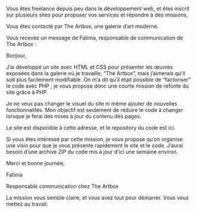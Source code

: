 Vous êtes freelance depuis peu dans le développement web, et êtes inscrit sur plusieurs sites pour proposer vos services et répondre à des missions.

Vous êtes contacté par The Artbox, une galerie d’art moderne.

Vous recevez un message de Fatima, responsable de communication de The Artbox :

Bonjour,


J’ai développé un site avec HTML et CSS pour présenter les œuvres exposées dans la galerie où je travaille, “The Artbox”, mais j’aimerais qu’il soit plus facilement modifiable. On m’a dit qu’il était possible de “factoriser” le code avec PHP ; je vous propose donc une courte mission de refonte du site grâce à PHP. 


Je ne veux pas changer le visuel du site ni même ajouter de nouvelles fonctionnalités. Mon objectif est seulement de réduire le code à changer lorsque je ferai des mises à jour du contenu des pages. 


Le site est disponible à cette adresse, et le repository du code est ici.


Si vous êtes intéressé par cette mission, je vous propose qu’on organise une visio pour que je vous présente rapidement le site et le code. J’aurai besoin d’une archive ZIP du code mis à jour d’ici une semaine environ.


Merci et bonne journée,


Fatima

Responsable communication chez The Artbox

La mission vous semble claire, et vous avez tout pour démarrer. Vous vous mettez au travail.
